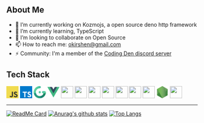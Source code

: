 

## About Me
- 🔭 I’m currently working on Kozmojs, a open source deno http framework
- 🌱 I’m currently learning, TypeScript
- 👯 I’m looking to collaborate on Open Source
- 📫 How to reach me: [okirshen@gmail.com](mailto:okirshen@gmail.com)
- ⚡ Community: I'm a member of the [Coding Den discord server](https://discord.gg/code)

## Tech Stack

<img height="32" width="32" src="https://raw.githubusercontent.com/github/explore/80688e429a7d4ef2fca1e82350fe8e3517d3494d/topics/javascript/javascript.png" />
<img height="32" width="32" src="https://raw.githubusercontent.com/github/explore/80688e429a7d4ef2fca1e82350fe8e3517d3494d/topics/typescript/typescript.png" />
<img height="32" width="32" src="https://raw.githubusercontent.com/gridsome/gridsome/master/.github/assets/logo.png" />
<img height="32" width="32" src="https://raw.githubusercontent.com/github/explore/80688e429a7d4ef2fca1e82350fe8e3517d3494d/topics/vue/vue.png" />
<img height="32" width="32" src="https://nuxtjs.org/logos/nuxt-emoji-white.png" />
<img height="32" width="32" src="https://unpkg.com/simple-icons@v4/icons/deno.svg" />
<img height="32" width="32" src="https://cdn.freebiesupply.com/logos/large/2x/netlify-logo-png-transparent.png" />
<img height="32" width="32" src="https://unpkg.com/simple-icons@v4/icons/github.svg" />
<img height="32" width="32" src="https://tailwindcss.com/_next/static/media/tailwindcss-mark.ce301590451472adad5301c69f9054af.svg" />
<img height="32" width="32" src="https://discord.com/assets/f8389ca1a741a115313bede9ac02e2c0.svg" />
<img height="32" width="32" src="https://git-scm.com/images/logos/logomark-orange@2x.png" />
<img height="32" width="32" src="https://raw.githubusercontent.com/github/explore/80688e429a7d4ef2fca1e82350fe8e3517d3494d/topics/nodejs/nodejs.png" />
<img height="32" width="32" src="https://unpkg.com/simple-icons@v4/icons/gnubash.svg" />


 ---
 [![ReadMe Card](https://github-readme-stats.vercel.app/api/pin/?username=kozmojs&repo=kozmo&theme=dracula)](https://github.com/anuraghazra/github-readme-stats)
[![Anurag's github stats](https://github-readme-stats.vercel.app/api?username=okirshen&theme=dracula)](https://github.com/okirshen/github-readme-stats)
[![Top Langs](https://github-readme-stats.vercel.app/api/top-langs/?username=okirshen&layout=compact&theme=dracula)](https://github.com/anuraghazra/github-readme-stats)
